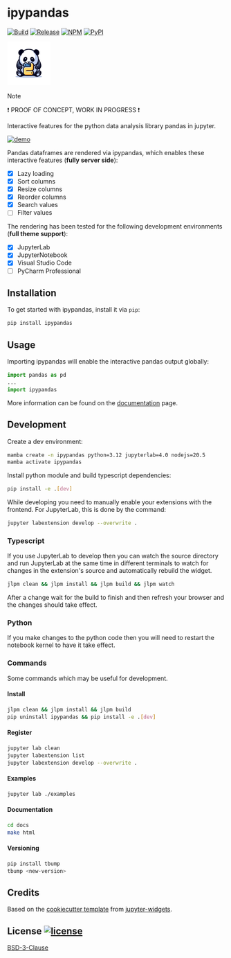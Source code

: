 # ipypandas

[![Build](https://github.com/tensorware/ipypandas/actions/workflows/build.yml/badge.svg)](https://github.com/tensorware/ipypandas/actions/workflows/build.yml)
[![Release](https://github.com/tensorware/ipypandas/actions/workflows/release.yml/badge.svg)](https://github.com/tensorware/ipypandas/actions/workflows/release.yml)
[![NPM](https://img.shields.io/npm/v/ipypandas?label=NPM%20Package)](https://www.npmjs.com/package/ipypandas)
[![PyPI](https://img.shields.io/pypi/v/ipypandas?label=PyPI%20Package)](https://pypi.org/project/ipypandas)

<a href="https://github.com/tensorware/ipypandas">
    <img src="https://raw.githubusercontent.com/tensorware/ipypandas/main/docs/source/static/images/logo.png" width="100"/>
</a>

> [!NOTE]
> ❗ PROOF OF CONCEPT, WORK IN PROGRESS ❗

Interactive features for the python data analysis library pandas in jupyter.

[![demo](https://raw.githubusercontent.com/tensorware/ipypandas/main/docs/source/static/images/demo.gif)](https://raw.githubusercontent.com/tensorware/ipypandas/main/docs/source/static/images/demo.gif)

Pandas dataframes are rendered via ipypandas, which enables these interactive features (**fully server side**):

-   [x] Lazy loading
-   [x] Sort columns
-   [x] Resize columns
-   [x] Reorder columns
-   [x] Search values
-   [ ] Filter values

The rendering has been tested for the following development environments (**full theme support**):

-   [x] JupyterLab
-   [x] JupyterNotebook
-   [x] Visual Studio Code
-   [ ] PyCharm Professional

## Installation

To get started with ipypandas, install it via `pip`:

```bash
pip install ipypandas
```

## Usage

Importing ipypandas will enable the interactive pandas output globally:

```python
import pandas as pd
...
import ipypandas
```

More information can be found on the [documentation](https://twa.re/ipypandas)
page.

## Development

Create a dev environment:

```bash
mamba create -n ipypandas python=3.12 jupyterlab=4.0 nodejs=20.5
mamba activate ipypandas
```

Install python module and build typescript dependencies:

```bash
pip install -e .[dev]
```

While developing you need to manually enable your extensions with the frontend. For JupyterLab, this is done by the command:

```bash
jupyter labextension develop --overwrite .
```

### Typescript

If you use JupyterLab to develop then you can watch the source directory and run JupyterLab at the same time in different
terminals to watch for changes in the extension's source and automatically rebuild the widget.

```bash
jlpm clean && jlpm install && jlpm build && jlpm watch
```

After a change wait for the build to finish and then refresh your browser and the changes should take effect.

### Python

If you make changes to the python code then you will need to restart the notebook kernel to have it take effect.

### Commands

Some commands which may be useful for development.

#### Install

```bash
jlpm clean && jlpm install && jlpm build
pip uninstall ipypandas && pip install -e .[dev]
```

#### Register

```bash
jupyter lab clean
jupyter labextension list
jupyter labextension develop --overwrite .
```

#### Examples

```bash
jupyter lab ./examples
```

#### Documentation

```bash
cd docs
make html
```

#### Versioning

```bash
pip install tbump
tbump <new-version>
```

## Credits

Based on the [cookiecutter template](https://github.com/jupyter-widgets/widget-ts-cookiecutter) from [jupyter-widgets](https://github.com/jupyter-widgets).

## License [![license](https://img.shields.io/github/license/tensorware/ipypandas)](#license-)

[BSD-3-Clause](https://github.com/tensorware/ipypandas/blob/main/LICENSE)
